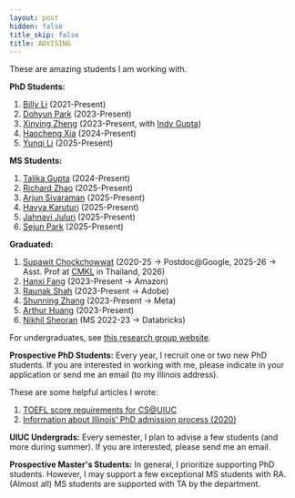 ```yaml
---
layout: post
hidden: false
title_skip: false
title: ADVISING
---
```


These are amazing students I am working with.

**PhD Students:**

1. [Billy Li](https://billyzhaohengli.github.io/) (2021-Present)
1. [Dohyun Park](https://www.linkedin.com/in/dohyun1357/?originalSubdomain=kr) (2023-Present)
1. [Xinying Zheng](https://xinyingzheng00.github.io/) (2023-Present, with [Indy Gupta](http://indy.cs.illinois.edu/))
1. [Haocheng Xia]() (2024-Present)
1. [Yunqi Li]() (2025-Present)


**MS Students:**

1. [Talika Gupta]() (2024-Present)
1. [Richard Zhao]() (2025-Present)
1. [Arjun Sivaraman]() (2025-Present)
1. [Havya Karuturi]() (2025-Present)
1. [Jahnavi Juluri]() (2025-Present)
1. [Sejun Park]() (2025-Present)


**Graduated:**

1. [Supawit Chockchowwat](https://supawit.chockchowwat.com/) (2020-25 -> Postdoc@Google, 2025-26 -> Asst. Prof at [CMKL](https://en.wikipedia.org/wiki/CMKL_University) in Thailand, 2026)
1. [Hanxi Fang](https://www.linkedin.com/in/hanxi-fang-aa2252280/) (2023-Present -> Amazon)
1. [Raunak Shah](https://www.linkedin.com/in/raunaks13/) (2023-Present -> Adobe)
1. [Shunning Zhang](https://www.linkedin.com/in/shuning-zhang-2001/) (2023-Present -> Meta)
1. [Arthur Huang](https://www.linkedin.com/in/arthur-huang-08bb75167/) (2023-Present)
1. [Nikhil Sheoran]() (MS 2022-23 -> Databricks)



For undergraduates, see [this research group website](http://createlab.cs.illinois.edu/).


**Prospective PhD Students:** 
Every year, I recruit one or two new PhD students.
If you are interested in working with me, please indicate in your application or 
send me an email (to my Illinois address).


These are some helpful articles I wrote:
1. [TOEFL score requirements for CS@UIUC](https://yongjoopark.medium.com/toefl-for-cs-illinois-2d140efcf2ab)
1. [Information about Illinois' PhD admission process (2020)](https://yongjoopark.medium.com/illinoiscs-admission-process-67412ae83297)


**UIUC Undergrads:** 
Every semester, I plan to advise a few students (and more during summer). 
If you are interested, please send me an email.

**Prospective Master's Students:** 
In general, I prioritize supporting PhD students. 
However, I may support a few exceptional MS students with RA. 
(Almost all) MS students are supported with TA by the department.
